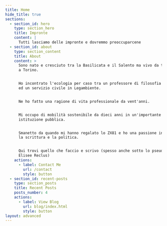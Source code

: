 ```yaml
---
title: Home
hide_title: true
sections:
  - section_id: hero
    type: section_hero
    title: Impronte
    content: |
      Tutti lasciamo delle impronte e dovremmo preoccuparcene
  - section_id: about
    type: section_content
    title: About
    content: >
      Sono nato e cresciuto tra la Basilicata e il Salento ma vivo da trent'anni
      a Torino.


      Ho incontrato l'ecologia per caso tra un professore di filosofia al liceo
      ed un servizio civile in Legambiente.


      Ne ho fatto una ragione di vita professionale da vent'anni.


      Mi occupo di mobilità sostenibile da dieci anni in un'importante
      istituzione pubblica.


      Smanetto da quando mi hanno regalato lo ZX81 e ho una passione insana per
      la scrittura e la politica.


      Qui trovi quello che faccio e scrivo (spesso anche sotto lo pseudonimo
      Elisee Reclus)
    actions:
      - label: Contact Me
        url: /contact
        style: button
  - section_id: recent-posts
    type: section_posts
    title: Recent Posts
    posts_number: 4
    actions:
      - label: View Blog
        url: blog/index.html
        style: button
layout: advanced
---
```

